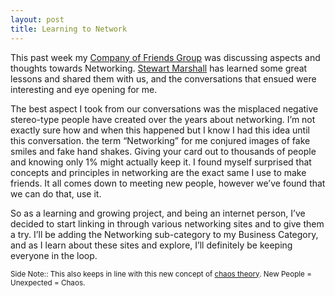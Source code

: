```yaml
---
layout: post
title: Learning to Network
---
```

This past week my [Company of Friends Group](https://web.archive.org/web/20060210032452/http://www.fastcompany.com/cof/) was discussing aspects and thoughts towards Networking. [Stewart Marshall](https://www.stewart-marshall.com/) has learned some great lessons and shared them with us, and the conversations that ensued were interesting and eye opening for me.

The best aspect I took from our conversations was the misplaced negative stereo-type people have created over the years about networking. I’m not exactly sure how and when this happened but I know I had this idea until this conversation. the term “Networking” for me conjured images of fake smiles and fake hand shakes. Giving your card out to thousands of people and knowing only 1% might actually keep it. I found myself surprised that concepts and principles in networking are the exact same I use to make friends. It all comes down to meeting new people, however we’ve found that we can do that, use it.

So as a learning and growing project, and being an internet person, I’ve decided to start linking in through various networking sites and to give them a try. I’ll be adding the Networking sub-category to my Business Category, and as I learn about these sites and explore, I’ll definitely be keeping everyone in the loop.

<small>Side Note:: This also keeps in line with this new concept of [chaos theory](/chaos-equals-creativity). New People = Unexpected = Chaos.</small>
